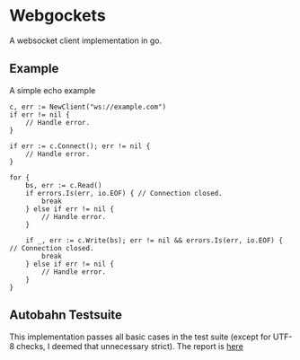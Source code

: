 # Webgockets

A websocket client implementation in go.

## Example
A simple echo example
```
c, err := NewClient("ws://example.com")
if err != nil {
    // Handle error.
}

if err := c.Connect(); err != nil {
    // Handle error.
}

for {
    bs, err := c.Read()
    if errors.Is(err, io.EOF) { // Connection closed.
        break
    } else if err != nil {
        // Handle error.
    }

    if _, err := c.Write(bs); err != nil && errors.Is(err, io.EOF) { // Connection closed.
        break
    } else if err != nil {
        // Handle error.
    }
}
```

## Autobahn Testsuite

This implementation passes all basic cases in the test suite (except for UTF-8 checks, I deemed that unnecessary strict).
The report is [here](https://hagesjo.github.io/webgockets/)
